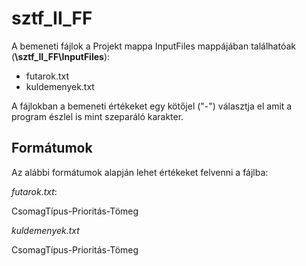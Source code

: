# sztf_II_FF

A bemeneti fájlok a Projekt mappa InputFiles mappájában találhatóak (**\sztf_II_FF\InputFiles**):
- futarok.txt
- kuldemenyek.txt

A fájlokban a bemeneti értékeket egy kötőjel ("-") választja el amit a program észlel is mint szeparáló karakter.

## Formátumok

Az alábbi formátumok alapján lehet értékeket felvenni a fájlba:

*futarok.txt*:

CsomagTípus-Prioritás-Tömeg

*kuldemenyek.txt*

CsomagTípus-Prioritás-Tömeg
